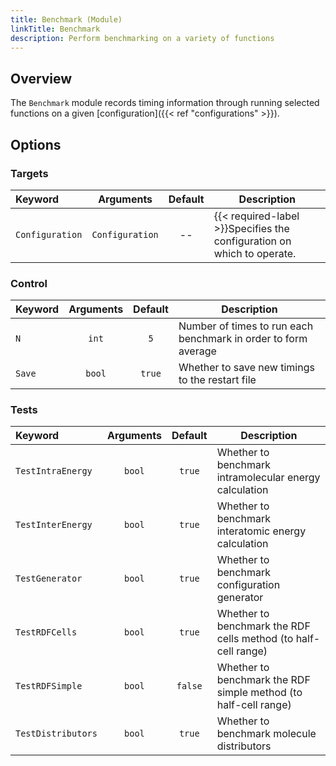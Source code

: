 ```yaml
---
title: Benchmark (Module)
linkTitle: Benchmark
description: Perform benchmarking on a variety of functions
---
```


## Overview

The `Benchmark` module records timing information through running selected functions on a given [configuration]({{< ref "configurations" >}}).

## Options

### Targets

|Keyword|Arguments|Default|Description|
|:------|:--:|:-----:|-----------|
|`Configuration`|`Configuration`|--|{{< required-label >}}Specifies the configuration on which to operate.|

### Control

|Keyword|Arguments|Default|Description|
|:------|:--:|:-----:|-----------|
|`N`|`int`|`5`|Number of times to run each benchmark in order to form average|
|`Save`|`bool`|`true`|Whether to save new timings to the restart file|

### Tests

|Keyword|Arguments|Default|Description|
|:------|:--:|:-----:|-----------|
|`TestIntraEnergy`|`bool`|`true`|Whether to benchmark intramolecular energy calculation|
|`TestInterEnergy`|`bool`|`true`|Whether to benchmark interatomic energy calculation|
|`TestGenerator`|`bool`|`true`|Whether to benchmark configuration generator|
|`TestRDFCells`|`bool`|`true`|Whether to benchmark the RDF cells method (to half-cell range)|
|`TestRDFSimple`|`bool`|`false`|Whether to benchmark the RDF simple method (to half-cell range)|
|`TestDistributors`|`bool`|`true`|Whether to benchmark molecule distributors|
